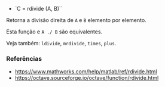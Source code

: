 - `C = rdivide (A, B)``

Retorna a divisão direita de `A` e `B` elemento por elemento.

Esta função e `A ./ B` são equivalentes.

Veja também: `ldivide`, `mrdivide`, `times`, `plus`.

### Referências

- https://www.mathworks.com/help/matlab/ref/rdivide.html
- https://octave.sourceforge.io/octave/function/rdivide.html
